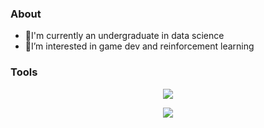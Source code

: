 ### About
- 🌱I'm currently an undergraduate in data science
- 🔭I’m interested in game dev and reinforcement learning

### Tools
<div align=center>
<p align="center">
    <img src="https://skillicons.dev/icons?i=cpp,cs,py,lua,md,latex,git" />
</p>
</div>
<div align=center>
<p align="center">
    <img src="https://skillicons.dev/icons?i=unity,unreal,godot,obsidian,vscode,visualstudio,anaconda" />
</p>
</div>

<!-- StatsCards
[![](https://github-readme-stats.vercel.app/api?username=WhythZ&show_icons=true&theme=tokyonight)](https://github.com/WhythZ)
-->

<!-- Badges
[![bilibili](https://img.shields.io/badge/Video-Bilibili-blue)](https://space.bilibili.com/25804487)

![](https://img.shields.io/badge/AA-aa-yellow) 
![](https://img.shields.io/badge/BB-bb-red) 
![](https://img.shields.io/badge/CC-cc-green)
-->

<!-- Emojis: https://gitmoji.dev/
🤖👀⚡😄📫💬🤔👯🔭🌱👋
-->


